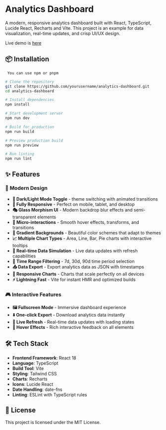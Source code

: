 # Analytics Dashboard

A modern, responsive analytics dashboard built with React, TypeScript, Lucide React, Recharts and Vite. This project is an example for data visualization, real-time updates, and crisp UI/UX design.

Live demo is [here](https://analytics-dashboard-theta-roan.vercel.app/)

## 📦 Installation
``` You can use npm or pnpm```
```bash
# Clone the repository
git clone https://github.com/yourusername/analytics-dashboard.git
cd analytics-dashboard

# Install dependencies
npm install

# Start development server
npm run dev

# Build for production
npm run build

# Preview production build
npm run preview

# Run linting
npm run lint
```

## ✨ Features

### 🎨 **Modern Design**
- **🌙 Dark/Light Mode Toggle** - theme switching with animated transitions
- **📱 Fully Responsive** - Perfect on mobile, tablet, and desktop
- **🎭 Glass Morphism UI** - Modern backdrop blur effects and semi-transparent elements
- **🎯 Micro-interactions** - Smooth hover effects, transforms, and transitions
- **🎨 Gradient Backgrounds** - Beautiful color schemes that adapt to themes
- **📈 Multiple Chart Types** - Area, Line, Bar, Pie charts with interactive tooltips
- **🔄 Real-time Data Simulation** - Live data updates with refresh capabilities
- **📅 Time Range Filtering** - 7d, 30d, 90d time period selection
- **📤 Data Export** - Export analytics data as JSON with timestamps
- **📱 Responsive Charts** - Charts that scale perfectly on all devices
- **⚡ Lightning Fast** - Vite for instant HMR and optimized builds

### 🎮 **Interactive Features**
- **🖼️ Fullscreen Mode** - Immersive dashboard experience
- **⬇️ One-click Export** - Download analytics data instantly
- **🔄 Live Refresh** - Real-time data updates with loading states
- **🎯 Hover Effects** - Rich interactive feedback on all elements

## 🛠️ Tech Stack

- **Frontend Framework**: React 18
- **Language**: TypeScript
- **Build Tool**: Vite
- **Styling**: Tailwind CSS
- **Charts**: Recharts
- **Icons**: Lucide React
- **Date Handling**: date-fns
- **Linting**: ESLint with TypeScript rules

## 📄 License

This project is licensed under the MIT License.